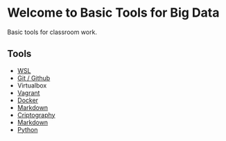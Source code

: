 # Welcome to Basic Tools for Big Data

Basic tools for classroom work.

## Tools

* [WSL](wsl)
* [Git / Github](git)
* Virtualbox
* [Vagrant](vagrant)
* [Docker](docker)
* [Markdown](markdown)
* [Criptography](criptography)
* [Markdown](markdown)
* [Python](python)



